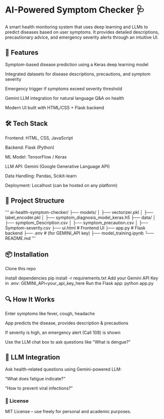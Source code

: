# AI-Powered Symptom Checker 🩺

A smart health monitoring system that uses deep learning and LLMs to predict diseases based on user symptoms. It provides detailed descriptions, precautionary advice, and emergency severity alerts through an intuitive UI.

<h2>🚀 Features</h2>
Symptom-based disease prediction using a Keras deep learning model

Integrated datasets for disease descriptions, precautions, and symptom severity

Emergency trigger if symptoms exceed severity threshold

Gemini LLM integration for natural language Q&A on health

Modern UI built with HTML/CSS + Flask backend

<h2>🛠 Tech Stack</h2>
Frontend: HTML, CSS, JavaScript

Backend: Flask (Python)

ML Model: TensorFlow / Keras

LLM API: Gemini (Google Generative Language API)

Data Handling: Pandas, Scikit-learn

Deployment: Localhost (can be hosted on any platform)

<h2>📂 Project Structure</h2>
'''
ai-health-symptom-checker/
├── models/
│ ├── vectorizer.pkl
│ ├── label_encoder.pkl
│ ├── symptom_diagnosis_model_keras.h5
├── data/
│ ├── symptom_Description.csv
│ ├── symptom_precaution.csv
│ ├── Symptom-severity.csv
├── ui.html # Frontend UI
├── app.py # Flask backend
├── .env # (for GEMINI_API key)
├── model_training.ipynb
└── README.md
'''
<h2>📦 Installation</h2>
Clone this repo

Install dependencies
pip install -r requirements.txt
Add your Gemini API Key in .env:
GEMINI_API=your_api_key_here
Run the Flask app:
python app.py

<h2>🔍 How It Works</h2>
Enter symptoms like fever, cough, headache

App predicts the disease, provides description & precautions

If severity is high, an emergency alert (Call 108) is shown

Use the LLM chat box to ask questions like "What is dengue?"

<h2>🤖 LLM Integration</h2>
Ask health-related questions using Gemini-powered LLM:

“What does fatigue indicate?”

“How to prevent viral infections?”

<h3>📄 License</h3>
MIT License – use freely for personal and academic purposes.
